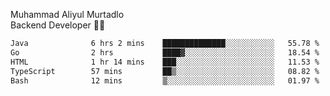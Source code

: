 Muhammad Aliyul Murtadlo
<br>
Backend Developer 👨‍💻
<br>
<!--START_SECTION:waka-->

```txt
Java              6 hrs 2 mins    ██████████████░░░░░░░░░░░   55.78 %
Go                2 hrs           ████▓░░░░░░░░░░░░░░░░░░░░   18.54 %
HTML              1 hr 14 mins    ███░░░░░░░░░░░░░░░░░░░░░░   11.53 %
TypeScript        57 mins         ██▒░░░░░░░░░░░░░░░░░░░░░░   08.82 %
Bash              12 mins         ▒░░░░░░░░░░░░░░░░░░░░░░░░   01.97 %
```

<!--END_SECTION:waka-->
